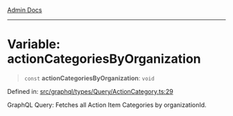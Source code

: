 [Admin Docs](/)

***

# Variable: actionCategoriesByOrganization

> `const` **actionCategoriesByOrganization**: `void`

Defined in: [src/graphql/types/Query/ActionCategory.ts:29](https://github.com/NishantSinghhhhh/talawa-api/blob/247632fc07d0e643f8a2b70ebda11c58da436773/src/graphql/types/Query/ActionCategory.ts#L29)

GraphQL Query: Fetches all Action Item Categories by organizationId.
